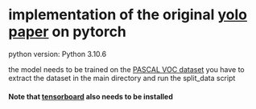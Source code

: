 
# implementation of the original [yolo paper](https://arxiv.org/pdf/1506.02640.pdf) on pytorch

python version: Python 3.10.6

the model needs to be trained on the [PASCAL VOC dataset](http://host.robots.ox.ac.uk/pascal/VOC/)
you have to extract the dataset in the main directory and run the split_data script

#### Note that [tensorboard](https://pypi.org/project/tensorboard/) also needs to be installed
